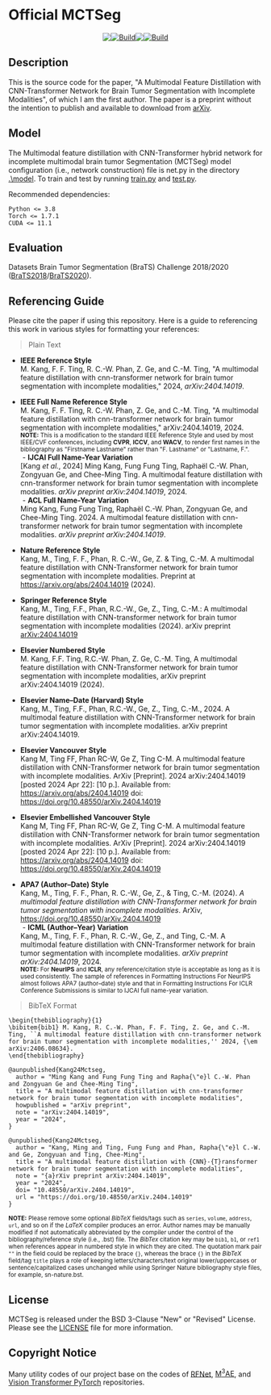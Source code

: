 # Official MCTSeg
<div style="display:flex;justify-content: center">
<a href="https://github.com/mkang315/MCTSeg"><img src="https://img.shields.io/static/v1?label=GitHub&message=Code&color=black&logo=github"></a>
<a href="https://github.com/mkang315/MCTSeg"><img alt="Build" src="https://img.shields.io/github/stars/mkang315/MCTSeg"></a> 
<a href="https://huggingface.co/mkang315/MCTSeg"><img src="https://img.shields.io/static/v1?label=%F0%9F%A4%97%20Hugging%20Face&message=Model&color=yellow"></a>
<a href="https://arxiv.org/abs/2404.14019"><img alt="Build" src="https://img.shields.io/badge/arXiv%20paper-2404.14019-b31b1b.svg"></a>
</div>

## Description
This is the source code for the paper, "A Multimodal Feature Distillation with CNN-Transformer Network for Brain Tumor Segmentation with Incomplete Modalities", of which I am the first author. The paper is a preprint without the intention to publish and available to download from [arXiv](https://arxiv.org/pdf/2404.14019).

## Model
The Multimodal feature distillation with CNN-Transformer hybrid network for incomplete multimodal brain tumor Segmentation (MCTSeg) model configuration (i.e., network construction) file is net.py in the directory [.\model](https://github.com/mkang315/MCTSeg/tree/main/model).
To train and test by running [train.py](https://github.com/mkang315/MCTSeg/blob/main/train.py) and [test.py](https://github.com/mkang315/MCTSeg/blob/main/test.py).

Recommended dependencies:
```
Python <= 3.8
Torch <= 1.7.1
CUDA <= 11.1
```

## Evaluation
Datasets Brain Tumor Segmentation (BraTS) Challenge 2018/2020 ([BraTS2018](https://www.med.upenn.edu/sbia/brats2018.html)/[BraTS2020](https://www.med.upenn.edu/cbica/brats2020/)).

## Referencing Guide
Please cite the paper if using this repository. Here is a guide to referencing this work in various styles for formatting your references:</br>

> Plain Text</br>
- **IEEE Reference Style**</br>
M. Kang, F. F. Ting, R. C.-W. Phan, Z. Ge, and C.-M. Ting, "A multimodal feature distillation with cnn-transformer network for brain tumor segmentation with incomplete modalities," 2024, *arXiv:2404.14019*.</br>

- **IEEE Full Name Reference Style**</br>
M. Kang, F. F. Ting, R. C.-W. Phan, Z. Ge, and C.-M. Ting, "A multimodal feature distillation with cnn-transformer network for brain tumor segmentation with incomplete modalities," arXiv:2404.14019, 2024.</br>
<sup>**NOTE:** This is a modification to the standard IEEE Reference Style and used by most IEEE/CVF conferences, including **CVPR**, **ICCV**, and **WACV**, to render first names in the bibliography as "Firstname Lastname" rather than "F. Lastname" or "Lastname, F.".</sup></br>
&nbsp;- **IJCAI Full Name-Year Variation**</br>
\[Kang *et al.*, 2024\] Ming Kang, Fung Fung Ting, Raphaël C.-W. Phan, Zongyuan Ge, and Chee-Ming Ting. A multimodal feature distillation with cnn-transformer network for brain tumor segmentation with incomplete modalities. *arXiv preprint arXiv:2404.14019*, 2024.</br>
&nbsp;- **ACL Full Name-Year Variation**</br>
Ming Kang, Fung Fung Ting, Raphaël C.-W. Phan, Zongyuan Ge, and Chee-Ming Ting. 2024. A multimodal feature distillation with cnn-transformer network for brain tumor segmentation with incomplete modalities. *arXiv preprint arXiv:2404.14019*.</br>

- **Nature Reference Style**</br>
Kang, M., Ting, F. F., Phan, R. C.-W., Ge, Z. & Ting, C.-M. A multimodal feature distillation with CNN-Transformer network for brain tumor segmentation with incomplete modalities. Preprint at https://arxiv.org/abs/2404.14019 (2024).</br>

- **Springer Reference Style**</br>
Kang, M., Ting, F.F., Phan, R.C.-W., Ge, Z., Ting, C.-M.: A multimodal feature distillation with CNN-transformer network for brain tumor segmentation with incomplete modalities (2024). arXiv preprint [arXiv:2404.14019](https://arxiv.org/abs/2404.14019)</br>

- **Elsevier Numbered Style**</br>
M. Kang, F.F. Ting, R.C.-W. Phan, Z. Ge, C.-M. Ting, A multimodal feature distillation with CNN-Transformer network for brain tumor segmentation with incomplete modalities, arXiv preprint arXiv:2404.14019 (2024).</br>

- **Elsevier Name–Date (Harvard) Style**</br>
Kang, M., Ting, F.F., Phan, R.C.-W., Ge, Z., Ting, C.-M., 2024. A multimodal feature distillation with CNN-Transformer network for brain tumor segmentation with incomplete modalities. arXiv preprint arXiv:2404.14019.</br>

- **Elsevier Vancouver Style**</br>
Kang M, Ting FF, Phan RC-W, Ge Z, Ting C-M. A multimodal feature distillation with CNN-Transformer network for brain tumor segmentation with incomplete modalities. ArXiv \[Preprint\]. 2024 arXiv:2404.14019 \[posted 2024 Apr 22\]: \[10 p.\]. Available from: https://arxiv.org/abs/2404.14019 doi: https://doi.org/10.48550/arXiv.2404.14019</br>

- **Elsevier Embellished Vancouver Style**</br>
Kang M, Ting FF, Phan RC-W, Ge Z, Ting C-M. A multimodal feature distillation with CNN-Transformer network for brain tumor segmentation with incomplete modalities. ArXiv \[Preprint\]. 2024 arXiv:2404.14019 \[posted 2024 Apr 22\]: \[10 p.\]. Available from: https://arxiv.org/abs/2404.14019 doi: https://doi.org/10.48550/arXiv.2404.14019</br>

- **APA7 (Author–Date) Style**</br>
Kang, M., Ting, F. F., Phan, R. C.-W., Ge, Z., & Ting, C.-M. (2024). *A multimodal feature distillation with CNN-Transformer network for brain tumor segmentation with incomplete modalities*. ArXiv, https://doi.org/10.48550/arXiv.2404.14019</br>
&nbsp;- **ICML (Author–Year) Variation**</br>
Kang, M., Ting, F. F., Phan, R. C.-W., Ge, Z., and Ting, C.-M. A multimodal feature distillation with CNN-Transformer network for brain tumor segmentation with incomplete modalities. *arXiv preprint arXiv:2404.14019*, 2024.</br>
<sup>**NOTE:** For **NeurIPS** and **ICLR**, any reference/citation style is acceptable as long as it is used consistently. The sample of references in Formatting Instructions For NeurIPS almost follows APA7 (author–date) style and that in Formatting Instructions For ICLR Conference Submissions is similar to IJCAI full name-year variation.</sup>

> BibTeX Format</br>
```
\begin{thebibliography}{1}
\bibitem{bib1} M. Kang, R. C.-W. Phan, F. F. Ting, Z. Ge, and C.-M. Ting, ``A multimodal feature distillation with cnn-transformer network for brain tumor segmentation with incomplete modalities,'' 2024, {\em arXiv:2406.08634}.
\end{thebibliography}
```
```
@aunpublished{Kang24Mctseg,
  author = "Ming Kang and Fung Fung Ting and Rapha{\"e}l C.-W. Phan and Zongyuan Ge and Chee-Ming Ting",
  title = "A multimodal feature distillation with cnn-transformer network for brain tumor segmentation with incomplete modalities",
  howpublished = "arXiv preprint",
  note = "arXiv:2404.14019",
  year = "2024",
}
```
```
@unpublished{Kang24Mctseg,
  author = "Kang, Ming and Ting, Fung Fung and Phan, Rapha{\"e}l C.-W. and Ge, Zongyuan and Ting, Chee-Ming",
  title = "A multimodal feature distillation with {CNN}-{T}ransformer network for brain tumor segmentation with incomplete modalities",
  note = "{a}rXiv preprint arXiv:2404.14019",
  year = "2024",
  doi= "10.48550/arXiv.2404.14019",
  url = "https://doi.org/10.48550/arXiv.2404.14019"
}
```
<sup>**NOTE:** Please remove some optional *BibTeX* fields/tags such as `series`, `volume`, `address`, `url`, and so on if the *LaTeX* compiler produces an error. Author names may be manually modified if not automatically abbreviated by the compiler under the control of the bibliography/reference style (i.e., .bst) file. The *BibTex* citation key may be `bib1`, `b1`, or `ref1` when references appear in numbered style in which they are cited. The quotation mark pair `""` in the field could be replaced by the brace `{}`, whereas the brace `{}` in the *BibTeX* field/tag `title` plays a role of keeping letters/characters/text original lower/uppercases or sentence/capitalized cases unchanged while using Springer Nature bibliography style files, for example, sn-nature.bst.</sup>

## License
MCTSeg is released under the BSD 3-Clause "New" or "Revised" License. Please see the [LICENSE](https://github.com/mkang315/MCTSeg/blob/main/LICENSE) file for more information.

## Copyright Notice
Many utility codes of our project base on the codes of [RFNet](https://github.com/dyh127/RFNet), [M<sup>3</sup>AE](https://github.com/ccarliu/m3ae), and [Vision Transformer PyTorch](https://github.com/asyml/vision-transformer-pytorch) repositories.
